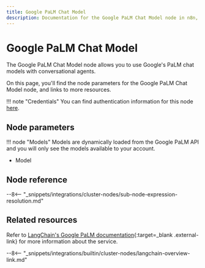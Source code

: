 ```yaml
---
title: Google PaLM Chat Model
description: Documentation for the Google PaLM Chat Model node in n8n, a workflow automation platform. Includes details of operations and configuration, and links to examples and credentials information.
---
```


# Google PaLM Chat Model

The Google PaLM Chat Model node allows you to use Google's PaLM chat models with conversational agents.

On this page, you'll find the node parameters for the Google PaLM Chat Model node, and links to more resources.

!!! note "Credentials"
    You can find authentication information for this node [here](/integrations/builtin/credentials/google/googlepalm/).

<!--
!!! note "Examples and templates"
	For usage examples and templates to help you get started, refer to n8n's [LangChain integrations](https://n8n.io/integrations/langchain/){:target=_blank .external-link} page.
-->
	
## Node parameters

!!! node "Models"
	Models are dynamically loaded from the Google PaLM API and you will only see the models available to your account.

* Model

## Node reference

--8<-- "_snippets/integrations/cluster-nodes/sub-node-expression-resolution.md"

## Related resources

<!--
View [example workflows and related content](https://n8n.io/integrations/langchain/){:target=_blank .external-link} on n8n's website.
-->

Refer to [LangChain's Google PaLM documentation](https://js.langchain.com/docs/modules/model_io/models/chat/integrations/google_palm){:target=_blank .external-link} for more information about the service.

--8<-- "_snippets/integrations/builtin/cluster-nodes/langchain-overview-link.md"
